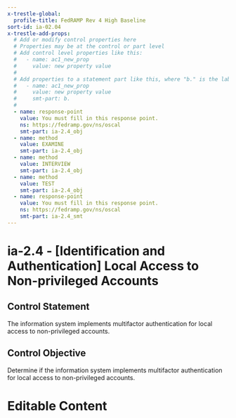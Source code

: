 ```yaml
---
x-trestle-global:
  profile-title: FedRAMP Rev 4 High Baseline
sort-id: ia-02.04
x-trestle-add-props:
  # Add or modify control properties here
  # Properties may be at the control or part level
  # Add control level properties like this:
  #   - name: ac1_new_prop
  #     value: new property value
  #
  # Add properties to a statement part like this, where "b." is the label of the target statement part
  #   - name: ac1_new_prop
  #     value: new property value
  #     smt-part: b.
  #
  - name: response-point
    value: You must fill in this response point.
    ns: https://fedramp.gov/ns/oscal
    smt-part: ia-2.4_obj
  - name: method
    value: EXAMINE
    smt-part: ia-2.4_obj
  - name: method
    value: INTERVIEW
    smt-part: ia-2.4_obj
  - name: method
    value: TEST
    smt-part: ia-2.4_obj
  - name: response-point
    value: You must fill in this response point.
    ns: https://fedramp.gov/ns/oscal
    smt-part: ia-2.4_smt
---
```


# ia-2.4 - \[Identification and Authentication\] Local Access to Non-privileged Accounts

## Control Statement

The information system implements multifactor authentication for local access to non-privileged accounts.

## Control Objective

Determine if the information system implements multifactor authentication for local access to non-privileged accounts.

# Editable Content

<!-- Make additions and edits below -->
<!-- The above represents the contents of the control as received by the profile, prior to additions. -->
<!-- If the profile makes additions to the control, they will appear below. -->
<!-- The above markdown may not be edited but you may edit the content below, and/or introduce new additions to be made by the profile. -->
<!-- If there is a yaml header at the top, parameter values may be edited. Use --set-parameters to incorporate the changes during assembly. -->
<!-- The content here will then replace what is in the profile for this control, after running profile-assemble. -->
<!-- The added parts in the profile for this control are below.  You may edit them and/or add new ones. -->
<!-- Each addition must have a heading either of the form ## Control my_addition_name -->
<!-- or ## Part a. (where the a. refers to one of the control statement labels.) -->
<!-- "## Control" parts are new parts added after the statement part. -->
<!-- "## Part" parts are new parts added into the top-level statement part with that label. -->
<!-- Subparts may be added with nested hash levels of the form ### My Subpart Name -->
<!-- underneath the parent ## Control or ## Part being added -->
<!-- See https://ibm.github.io/compliance-trestle/tutorials/ssp_profile_catalog_authoring/ssp_profile_catalog_authoring for guidance. -->
